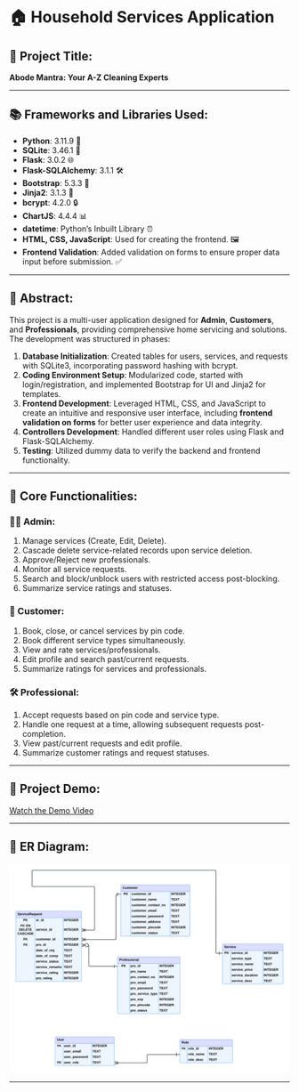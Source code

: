 # 🏠 Household Services Application

## 🚀 Project Title: 
**Abode Mantra: Your A-Z Cleaning Experts**

---

## 📚 Frameworks and Libraries Used:
- **Python**: 3.11.9 🐍
- **SQLite**: 3.46.1 💾
- **Flask**: 3.0.2 🌐
- **Flask-SQLAlchemy**: 3.1.1 🛠️
- **Bootstrap**: 5.3.3 🎨
- **Jinja2**: 3.1.3 🔗
- **bcrypt**: 4.2.0 🔒
- **ChartJS**: 4.4.4 📊
- **datetime**: Python’s Inbuilt Library ⏰
- **HTML, CSS, JavaScript**: Used for creating the frontend. 🖼️
- **Frontend Validation**: Added validation on forms to ensure proper data input before submission. ✅

---

## 📝 Abstract:
This project is a multi-user application designed for **Admin**, **Customers**, and **Professionals**, providing comprehensive home servicing and solutions. The development was structured in phases:

1. **Database Initialization**: Created tables for users, services, and requests with SQLite3, incorporating password hashing with bcrypt.
2. **Coding Environment Setup**: Modularized code, started with login/registration, and implemented Bootstrap for UI and Jinja2 for templates.
3. **Frontend Development**: Leveraged HTML, CSS, and JavaScript to create an intuitive and responsive user interface, including **frontend validation on forms** for better user experience and data integrity.
4. **Controllers Development**: Handled different user roles using Flask and Flask-SQLAlchemy.
5. **Testing**: Utilized dummy data to verify the backend and frontend functionality.

---

## 🌟 Core Functionalities:

### 👨‍💼 Admin:
1. Manage services (Create, Edit, Delete).
2. Cascade delete service-related records upon service deletion.
3. Approve/Reject new professionals.
4. Monitor all service requests.
5. Search and block/unblock users with restricted access post-blocking.
6. Summarize service ratings and statuses.

### 🧍 Customer:
1. Book, close, or cancel services by pin code.
2. Book different service types simultaneously.
3. View and rate services/professionals.
4. Edit profile and search past/current requests.
5. Summarize ratings for services and professionals.

### 🛠️ Professional:
1. Accept requests based on pin code and service type.
2. Handle one request at a time, allowing subsequent requests post-completion.
3. View past/current requests and edit profile.
4. Summarize customer ratings and request statuses.

---

## 🎥 Project Demo:
[Watch the Demo Video](https://drive.google.com/file/d/1Kd8GeC4Gw6U379XNQ8HrCnM6g1parl2P/view?usp=sharing)

---

## 📌 ER Diagram:
![ER Diagram](MAD-1-Household%20Services%20Project/ER%20DIAGRAM.png)

---
